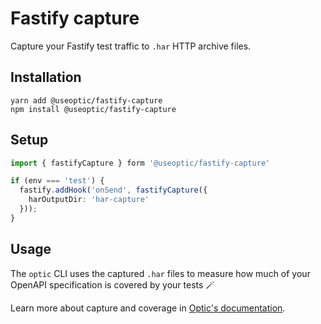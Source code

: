 # Fastify capture
Capture your Fastify test traffic to `.har` HTTP archive files.


## Installation
```
yarn add @useoptic/fastify-capture
npm install @useoptic/fastify-capture
```


## Setup
``` Typescript
import { fastifyCapture } form '@useoptic/fastify-capture'

if (env === 'test') {
  fastify.addHook('onSend', fastifyCapture({
    harOutputDir: 'har-capture'
  }));
}
```

## Usage
The `optic` CLI uses the captured `.har` files to measure how much of your OpenAPI specification is covered by your tests 🪄

Learn more about capture and coverage in [Optic's documentation](https://www.useoptic.com/docs/fastify#get-a-coverage-report).
